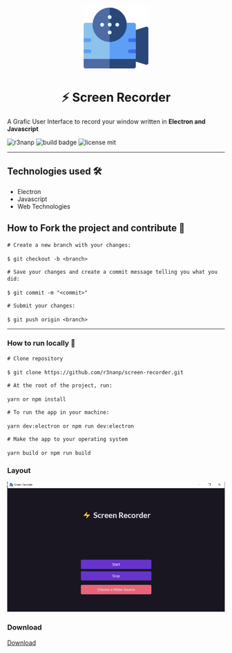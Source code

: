 <p align="center">
<img src="./.github/icon.png" width="150" />
</p>


<h1 align="center">
⚡ Screen Recorder
</h1>


A Grafic User Interface to record your window written in **Electron and Javascript**

<div align="left">

  ![r3nanp](https://img.shields.io/badge/r3nanp-screen--recorder-blue?style=for-the-badge&logo=electron)
  ![build badge](https://img.shields.io/github/workflow/status/r3nanp/screen-recorder/Electron%20CI?style=for-the-badge&logo=github)
  ![license mit](https://img.shields.io/github/license/r3nanp/screen-recorder?color=blue&label=LICENSE&logo=github&style=for-the-badge)

</div>

---
## Technologies used 🛠

- Electron
- Javascript
- Web Technologies

## How to Fork the project and contribute 💪

```
# Create a new branch with your changes:

$ git checkout -b <branch>
```

```
# Save your changes and create a commit message telling you what you did:

$ git commit -m "<commit>"
```

```
# Submit your changes:

$ git push origin <branch>
```
---

### How to run locally 🤔

```
# Clone repository

$ git clone https://github.com/r3nanp/screen-recorder.git
```

```
# At the root of the project, run:

yarn or npm install
```

```
# To run the app in your machine:

yarn dev:electron or npm run dev:electron
```

```
# Make the app to your operating system

yarn build or npm run build
```
### Layout

  <img src="./.github/screenshot.png">

### Download

<a href="https://github.com/r3nanp/screen-recorder/releases/tag/2.3">Download</a>
